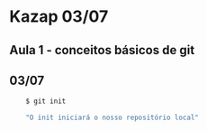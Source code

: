# Kazap 03/07 
## Aula 1 - conceitos básicos de git
## 03/07

```bash
    $ git init

    "O init iniciará o nosso repositório local"
```